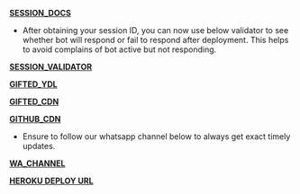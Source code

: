 **[SESSION_DOCS](https://pairing.giftedtech.web.id)**

- After obtaining your session ID, you can now use below validator to see whether bot will respond or fail to respond after deployment. This helps to avoid complains of bot active but not responding.
  
**[SESSION_VALIDATOR](https://pairing.giftedtech.web.id/validate)**

**[GIFTED_YDL](https://youtube.giftedtech.web.id)**

**[GIFTED_CDN](https://cdn.giftedtech.web.id)**

**[GITHUB_CDN](https://github.giftedtech.web.id)**

- Ensure to follow our whatsapp channel below to always get exact timely updates.

**[WA_CHANNEL](https://whatsapp.com/channel/0029Vb3hlgX5kg7G0nFggl0Y)**

**[HEROKU DEPLOY URL](https://dashboard.heroku.com/new?template=https%3A%2F%2Fgithub.com%2Fmauricegift%2Fgifted-md)**
